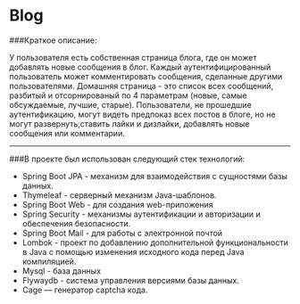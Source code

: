 # Blog


###Краткое описание:

У пользователя есть собственная страница блога, где он может добавлять новые сообщения в блог. Каждый аутентифицированный пользователь может комментировать сообщения, сделанные другими пользователями. Домашняя страница - это список всех сообщений, разбитый и отсорнированый по 4 параметрам (новые, самые обсуждаемые, лучшие, старые). Пользователи, не прошедшие аутентификацию, могут видеть предпоказ всех постов в блоге, но не могут развернуть,ставить лайки и дизлайки, добавлять новые сообщения или комментарии.

****

###В проекте был использован следующий стек технологий:

- Spring Boot JPA - механизм для взаимодействия с сущностями базы данных.
- Thymeleaf - серверный механизм Java-шаблонов.
- Spring Boot Web - для создания web-приложения
- Spring Security - механизмы аутентификации и авторизации и обеспечения безопасности.
- Spring Boot Mail - для работы с электронной почтой
- Lombok - проект по добавлению дополнительной функциональности в Java c помощью изменения исходного кода перед Java компиляцией.
- Mysql - база данных 
- Flywaydb - система управления версиями базы данных.
- Cage — генератор captcha кода.